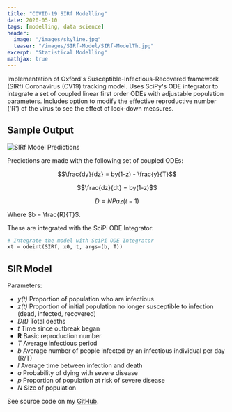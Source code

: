 ```yaml
---
title: "COVID-19 SIRf Modelling"
date: 2020-05-10
tags: [modelling, data science]
header:
  image: "/images/skyline.jpg"
  teaser: "/images/SIRf-Model/SIRf-ModelTh.jpg"
excerpt: "Statistical Modelling"
mathjax: true
---
```


Implementation of Oxford's Susceptible-Infectious-Recovered framework (SIRf) Coronavirus (CV19) tracking model. Uses SciPy's ODE integrator to integrate a set of coupled linear first order ODEs with adjustable population parameters. Includes option to modify the effective reproductive number ('R') of the virus to see the effect of lock-down measures.


## Sample Output

<img src="{{ site.url }}{{ site.baseurl }}/images/SIRf-Model/SIRf-Model.png" alt="SIRf Model Predictions">

Predictions are made with the following set of coupled ODEs:

$$\frac{dy}{dz} = by(1-z) - \frac{y}{T}$$

$$\frac{dz}{dt} = by(1-z)$$

$$D = NPaz(t-1)$$

Where $b = \frac{R}{T}$.

These are integrated with the SciPi ODE Integrator:

```python
# Integrate the model with SciPi ODE Integrator
xt = odeint(SIRf, x0, t, args=(b, T))
```

## SIR Model

Parameters:
- *y(t)*  Proportion of population who are infectious
- *z(t)* Proportion of initial population no longer susceptible to infection (dead, infected, recovered)
- *D(t)*  Total deaths
- *t*  Time since outbreak began
- **R**  Basic reproduction number 
- *T*  Average infectious period 
- *b*  Average number of people infected by an infectious individual per day (R/T)
- *l*  Average time between infection and death 
- *a*  Probability of dying with severe disease 
- *p*  Proportion of population at risk of severe disease 
- *N*  Size of population

See source code on my [GitHub](https://github.com/Matt-Jennings-GitHub).